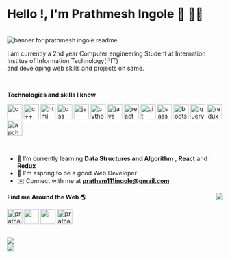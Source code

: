 # Hello !, I'm Prathmesh Ingole 🙌 👨‍💻
<br />
<img src="https://user-images.githubusercontent.com/91962775/162583011-f8623777-6795-4ac7-ad32-d1ed75f6b7ba.gif" alt="banner for prathmesh ingole readme">

<!-- <img src="https://user-images.githubusercontent.com/91962775/162559470-01e865b9-21b6-4f3f-a6b8-9edbdc00d65e.png" alt="banner for prathmesh ingole readme">
 -->
<!--  ![__________________________________________________________ (1)](https://user-images.githubusercontent.com/91962775/162583011-f8623777-6795-4ac7-ad32-d1ed75f6b7ba.gif) -->

 <br />

I am currently a 2nd year Computer engineering Student at Internation Institue of Information Technology(I²IT) 
<br />
and developing web skills and projects on same.
 
 <br    />
 
**Technologies and skills I know**
<!-- ![image](https://user-images.githubusercontent.com/91962775/162578842-46a2cd68-38c6-4e59-b549-4f0d3b6525cb.png) -->
<!-- ![image](https://user-images.githubusercontent.com/91962775/162578926-1e0d0430-7dff-46b8-a120-0bc904844248.png)
![image](https://user-images.githubusercontent.com/91962775/162579180-b9174cdc-350d-4e5e-9a30-87d0a7cdfb09.png)

![image](https://user-images.githubusercontent.com/91962775/162578950-e6382402-8f5a-43f1-964f-df84f453a78b.png) 
![image](https://user-images.githubusercontent.com/91962775/162579226-69d94071-bc4e-44ce-b06a-f1838f6b1371.png)
![image](https://user-images.githubusercontent.com/91962775/162579246-dce923f0-7720-4b8c-95fd-22c60dea3ccf.png)
![image](https://user-images.githubusercontent.com/91962775/162579262-ad53bba4-0b3a-4278-8389-7d2ff573c381.png)
![image](https://user-images.githubusercontent.com/91962775/162579299-4e5390b7-2e02-4abd-ab58-185c167ff996.png)
![image](https://user-images.githubusercontent.com/91962775/162579332-513ac8a9-76ba-4e9d-9222-d3e93bfb0bfe.png)
![image](https://user-images.githubusercontent.com/91962775/162579360-9acf6b66-01e3-4544-a446-e839f0d6e126.png)
![image-removebg-preview](https://user-images.githubusercontent.com/91962775/162583082-47c32f63-3e70-4b04-bfea-f22aa87e541b.png)
![image-removebg-preview (2)](https://user-images.githubusercontent.com/91962775/162583131-21c69ff1-bbec-4b18-92ce-34448d526178.png)
![image-removebg-preview (3)](https://user-images.githubusercontent.com/91962775/162583170-f87846b5-39e2-4663-b202-cd20db07f310.png)
![image-removebg-preview (4)](https://user-images.githubusercontent.com/91962775/162583208-669bd63e-b6b0-489b-a370-41006c704a69.png)
![image-removebg-preview (5)](https://user-images.githubusercontent.com/91962775/162583985-5dec6e07-73ad-4589-b928-d87a37572d3d.png)
![image-removebg-preview (6)](https://user-images.githubusercontent.com/91962775/162584197-3cf88eb6-8774-4d3b-83c0-459de1280a0b.png)
https://www.linkedin.com/in/prathmesh-ingole-28028a215
![image-removebg-preview (6)](https://user-images.githubusercontent.com/91962775/162584243-89e2c2df-2cd7-4483-bf68-acf70d6846b8.png)
![Uploading image-removebg-preview (7).png…]()
![image-removebg-preview (8)](https://user-images.githubusercontent.com/91962775/162584456-c37e4f8d-e3a4-4bbc-987f-3200646170e5.png)
![image-removebg-preview (9)](https://user-images.githubusercontent.com/91962775/162584558-aa3e905e-0894-48f3-82b9-3a7abd7f2c0f.png)
![image-removebg-preview (9)](https://user-images.githubusercontent.com/91962775/162584660-71fbaabc-1ff7-4f11-9b8f-659b84887c55.png)
![image-removebg-preview (11)](https://user-images.githubusercontent.com/91962775/162584727-cb2bd9a9-d763-40fd-80c6-ff801a40db8d.png)


-->

<p align="left">
<img src="https://user-images.githubusercontent.com/91962775/162578842-46a2cd68-38c6-4e59-b549-4f0d3b6525cb.png" alt="c" height="35">
<img src="https://user-images.githubusercontent.com/91962775/162578926-1e0d0430-7dff-46b8-a120-0bc904844248.png" alt="c++" height="35">
<img src="https://user-images.githubusercontent.com/91962775/162579180-b9174cdc-350d-4e5e-9a30-87d0a7cdfb09.png" alt="html" height="35">
<img src="https://user-images.githubusercontent.com/91962775/162578950-e6382402-8f5a-43f1-964f-df84f453a78b.png" alt="css" height="35">
<img src="https://user-images.githubusercontent.com/91962775/162579226-69d94071-bc4e-44ce-b06a-f1838f6b1371.png" alt="js" height="35">
<img src="https://user-images.githubusercontent.com/91962775/162579246-dce923f0-7720-4b8c-95fd-22c60dea3ccf.png" alt="python" height="35">
<img src="https://user-images.githubusercontent.com/91962775/162579262-ad53bba4-0b3a-4278-8389-7d2ff573c381.png" alt="java" height="35">
<img src="https://user-images.githubusercontent.com/91962775/162579299-4e5390b7-2e02-4abd-ab58-185c167ff996.png" alt="react" height="35">
<img src="https://user-images.githubusercontent.com/91962775/162579332-513ac8a9-76ba-4e9d-9222-d3e93bfb0bfe.png" alt="git" height="35">
<img src="https://user-images.githubusercontent.com/91962775/162579360-9acf6b66-01e3-4544-a446-e839f0d6e126.png" alt="sass" height="35">
<img src="https://user-images.githubusercontent.com/91962775/162583082-47c32f63-3e70-4b04-bfea-f22aa87e541b.png" alt="bootstrap" height="35">
<img src="https://user-images.githubusercontent.com/91962775/162583131-21c69ff1-bbec-4b18-92ce-34448d526178.png" alt="jquery" height="35">
<img src="https://user-images.githubusercontent.com/91962775/162583170-f87846b5-39e2-4663-b202-cd20db07f310.png" alt="redux" height="35">
<img src="https://user-images.githubusercontent.com/91962775/162583208-669bd63e-b6b0-489b-a370-41006c704a69.png" alt="apche cordova" height="35">
 
 </p>
 
 <br   />

 
 - 🌱  I’m currently learning **Data Structures and Algorithm** , **React** and **Redux**
 - 🎯  I'm aspring to be a good Web Developer
 - ✉️ Connect with me at **pratham111ingole@gmail.com** <img align="center" src="https://user-images.githubusercontent.com/91962775/162584727-cb2bd9a9-d763-40fd-80c6-ff801a40db8d.png" height="15"/> 

  <img align="right" src="https://github-readme-stats.vercel.app/api/top-langs/?username=IORD1&layout=compact&show_icons=true&theme=radical" />

**Find me Around the Web 🌎**
<br />
<p align="left">
<a href="https://twitter.com/Pratham_ii" target="blank"><img align="center" src="https://user-images.githubusercontent.com/91962775/162583985-5dec6e07-73ad-4589-b928-d87a37572d3d.png" alt="pratham_ii" height="35" /></a>
<a href="https://www.linkedin.com/in/prathmesh-ingole-28028a215" target="blank"><img align="center" src="https://user-images.githubusercontent.com/91962775/162584456-c37e4f8d-e3a4-4bbc-987f-3200646170e5.png" height="35"/></a>
<a href="https://www.instagram.com/prathaml._.l/" target="blank"><img align="center" src="https://user-images.githubusercontent.com/91962775/162584660-71fbaabc-1ff7-4f11-9b8f-659b84887c55.png" height="35"/></a>
<a ><img align="center" src="https://user-images.githubusercontent.com/91962775/162584727-cb2bd9a9-d763-40fd-80c6-ff801a40db8d.png" height="35" alt="pratham111ingole@gmail.com" /></a>
</p>


<br    />

<div >
 <img align="left" src="http://github-readme-streak-stats.herokuapp.com?user=IORD1&theme=radical&date_format=j%20M%5B%20Y%5D" />
 <br   />
 <img align="left" src="https://github-readme-stats.vercel.app/api?username=IORD1&show_icons=true&theme=radical" />
<!--  
 [![GitHub Streak](http://github-readme-streak-stats.herokuapp.com?user=IORD1&theme=radical&date_format=j%20M%5B%20Y%5D)](https://git.io/streak-stats)

![Pratham's GitHub stats](https://github-readme-stats.vercel.app/api?username=IORD1&show_icons=true&theme=radical) -->4
 
 
</div>
